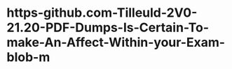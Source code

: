 # https-github.com-Tilleuld-2V0-21.20-PDF-Dumps-Is-Certain-To-make-An-Affect-Within-your-Exam-blob-m